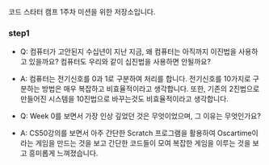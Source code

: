 코드 스타터 캠프 1주차 미션을 위한 저장소입니다.

### step1
- Q: 컴퓨터가 고안된지 수십년이 지난 지금, 왜 컴퓨터는 아직까지 이진법을 사용하고 있을까요? 컴퓨터도 우리와 같이 십진법을 사용하면 안될까요?

- A: 컴퓨터는 전기신호를 0과 1로 구분하여 처리를 합니다. 전기신호를 10가지로 구분하는 방법은 매우 복잡하고 비효율적이라고 생각합니다. 또한, 기존의 2진법으로 만들어진 시스템을 10진법으로 바꾸는것도 비효율적이라고 생각합니다.

- Q: Week 0를 보면서 가장 인상 깊었던 것은 무엇이었으며, 그 이유는 무엇인가요?

- A: CS50강의를 보면서 아주 간단한 Scratch 프로그램을 활용하여 Oscartime이라는 게임을 만드는 것을 보고 간단한 코드들이 모여 복잡한 게임을 이루는 것을 보고 흥미롭게 느껴졌습니다.
